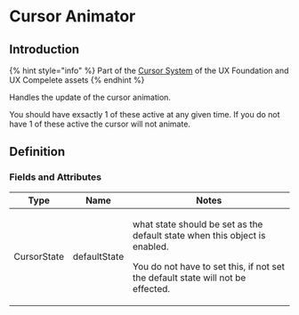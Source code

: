 # Cursor Animator

## Introduction

{% hint style="info" %}
Part of the [Cursor System](../features/cursor-tools.md) of the UX Foundation and UX Compelete assets
{% endhint %}

Handles the update of the cursor animation.

You should have exsactly 1 of these active at any given time. If you do not have 1 of these active the cursor will not animate.

## Definition

### Fields and Attributes

| Type        | Name         | Notes                                                                                                                                                                          |
| ----------- | ------------ | ------------------------------------------------------------------------------------------------------------------------------------------------------------------------------ |
| CursorState | defaultState | <p>what state should be set as the default state when this object is enabled.</p><p></p><p>You do not have to set this, if not set the default state will not be effected.</p> |

